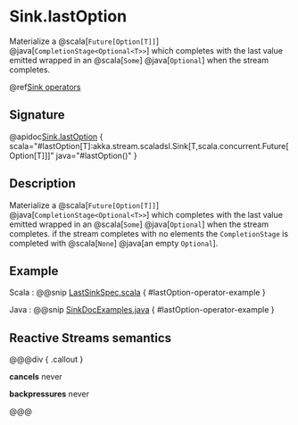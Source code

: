 # Sink.lastOption

Materialize a @scala[`Future[Option[T]]`] @java[`CompletionStage<Optional<T>>`] which completes with the last value emitted wrapped in an @scala[`Some`] @java[`Optional`] when the stream completes.

@ref[Sink operators](../index.md#sink-operators)

## Signature

@apidoc[Sink.lastOption](Sink$) { scala="#lastOption[T]:akka.stream.scaladsl.Sink[T,scala.concurrent.Future[Option[T]]]" java="#lastOption()" }


## Description

Materialize a @scala[`Future[Option[T]]`] @java[`CompletionStage<Optional<T>>`] which completes with the last value
emitted wrapped in an @scala[`Some`] @java[`Optional`] when the stream completes. if the stream completes with no elements the `CompletionStage` is
completed with @scala[`None`] @java[an empty `Optional`].

## Example

Scala
:   @@snip [LastSinkSpec.scala](/gemini-stream-tests/src/test/scala/gemini/stream/scaladsl/LastSinkSpec.scala) { #lastOption-operator-example }

Java
:   @@snip [SinkDocExamples.java](/gemini-docs/src/test/java/jdocs/stream/operators/SinkDocExamples.java) { #lastOption-operator-example }

## Reactive Streams semantics

@@@div { .callout }

**cancels** never

**backpressures** never

@@@
